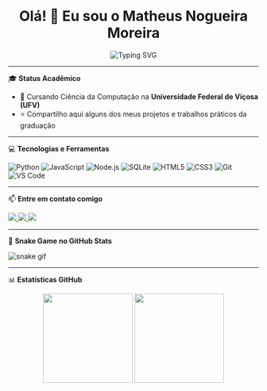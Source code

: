 <h1 align="center">Olá! 👋 Eu sou o Matheus Nogueira Moreira</h1>
<p align="center">
  <img src="https://readme-typing-svg.demolab.com?font=Fira+Code&pause=1000&color=F7D747&width=435&lines=Estudante+de+Ci%C3%AAncia+da+Computa%C3%A7%C3%A3o+na+UFV;Apaixonado+por+c%C3%B3digo%2C+tecnologia+e+aprendizado!" alt="Typing SVG" />
</p>

---

🎓 **Status Acadêmico**

- 🐛 Cursando Ciência da Computação na **Universidade Federal de Viçosa (UFV)**
- ⭐ Compartilho aqui alguns dos meus projetos e trabalhos práticos da graduação

---

💻 **Tecnologias e Ferramentas**

![Python](https://img.shields.io/badge/-Python-333333?style=flat&logo=python)
![JavaScript](https://img.shields.io/badge/-JavaScript-333333?style=flat&logo=javascript)
![Node.js](https://img.shields.io/badge/-Node.js-333333?style=flat&logo=node.js)
![SQLite](https://img.shields.io/badge/-SQLite-333333?style=flat&logo=sqlite)
![HTML5](https://img.shields.io/badge/-HTML5-333333?style=flat&logo=html5)
![CSS3](https://img.shields.io/badge/-CSS3-333333?style=flat&logo=css3)
![Git](https://img.shields.io/badge/-Git-333333?style=flat&logo=git)
![VS Code](https://img.shields.io/badge/-VS%20Code-333333?style=flat&logo=visual-studio-code)

---

📫 **Entre em contato comigo**

<p align="left">
  <a href="https://www.linkedin.com/in/matheus-nogueira-moreira-740924268/" target="_blank">
    <img src="https://img.shields.io/badge/-LinkedIn-blue?style=for-the-badge&logo=linkedin&logoColor=white">
  </a>
  <a href="https://www.instagram.com/matheus.nog26" target="_blank">
    <img src="https://img.shields.io/badge/-Instagram-E4405F?style=for-the-badge&logo=instagram&logoColor=white">
  </a>
  <a href="https://www.facebook.com/profile.php?id=100011471460187" target="_blank">
    <img src="https://img.shields.io/badge/-Facebook-1877F2?style=for-the-badge&logo=facebook&logoColor=white">
  </a>
</p>

---

🐍 **Snake Game no GitHub Stats**

![snake gif](https://github.com/matheusnogueira26/matheusnogueira26/blob/output/github-contribution-grid-snake.svg)

---

📊 **Estatísticas GitHub**

<p align="center">
  <img height="180em" src="https://github-readme-stats.vercel.app/api?username=matheusnogueira26&show_icons=true&hide_border=true&theme=radical" />
  <img height="180em" src="https://github-readme-stats.vercel.app/api/top-langs/?username=matheusnogueira26&layout=compact&hide_border=true&theme=radical"/>
</p>
